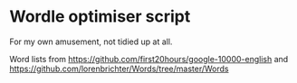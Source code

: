 # Wordle optimiser script

For my own amusement, not tidied up at all.

Word lists from https://github.com/first20hours/google-10000-english and https://github.com/lorenbrichter/Words/tree/master/Words
